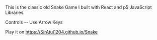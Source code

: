 This is the classic old Snake Game I built with React and p5 JavaScript Libraries.

Controls -- Use Arrow Keys

Play it on https://SirAtul1204.github.io/Snake
